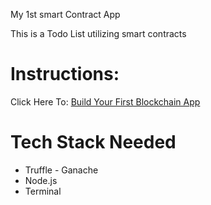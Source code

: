 My 1st smart Contract App

This is a Todo List utilizing smart contracts


# Instructions:
Click Here To: [Build Your First Blockchain App](https://www.youtube.com/watch?v=rzvk2kdjr2I&t=542s)

# Tech Stack Needed
- Truffle - Ganache
- Node.js
- Terminal
